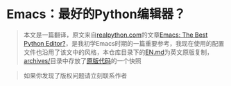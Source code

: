 # Emacs：最好的Python编辑器？

> 本文是一篇翻译，原文来自[realpython.com](https://realpython.com/)的文章[Emacs: The Best Python Editor?](https://realpython.com/emacs-the-best-python-editor/)，是我初学Emacs时期的一篇重要参考，我现在使用的配置文件也沿用了该文中的风格，本仓库目录下的[EN.md](./EN.md)为英文原版复制，[archives/](./archives/)目录中存放了[原版代码](https://github.com/realpython/materials/tree/master/emacs-the-best-python-editor)的一个快照

> 如果你发现了版权问题请立刻联系作者



